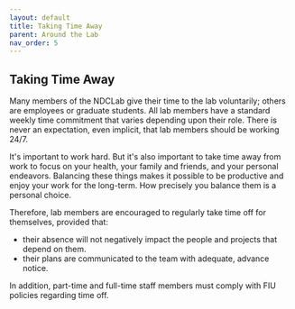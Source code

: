 ```yaml
---
layout: default
title: Taking Time Away
parent: Around the Lab
nav_order: 5
---
```



## Taking Time Away

Many members of the NDCLab give their time to the lab voluntarily; others are employees or graduate students. All lab members have a standard weekly time commitment that varies depending upon their role. There is never an expectation, even implicit, that lab members should be working 24/7.

It's important to work hard. But it's also important to take time away from work to focus on your health, your family and friends, and your personal endeavors. Balancing these things makes it possible to be productive and enjoy your work for the long-term. How precisely you balance them is a personal choice.

Therefore, lab members are encouraged to regularly take time off for themselves, provided that:
* their absence will not negatively impact the people and projects that depend on them. 
* their plans are communicated to the team with adequate, advance notice.

In addition, part-time and full-time staff members must comply with FIU policies regarding time off.